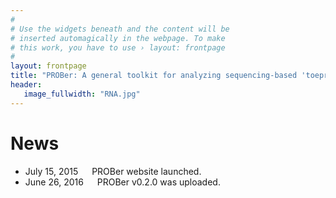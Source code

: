```yaml
---
#
# Use the widgets beneath and the content will be
# inserted automagically in the webpage. To make
# this work, you have to use › layout: frontpage
#
layout: frontpage
title: "PROBer: A general toolkit for analyzing sequencing-based 'toeprinting' assays"
header:
   image_fullwidth: "RNA.jpg"   
---
```


# News

* July 15, 2015 &emsp; PROBer website launched.
* June 26, 2016 &emsp; PROBer v0.2.0 was uploaded.


